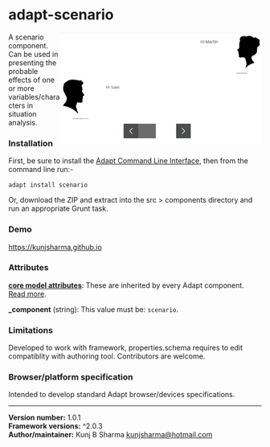 # adapt-scenario  

<img src="assets/adapt-scenario.png" alt="scenario" align="right" width="400px">

A scenario component. Can be used in presenting the probable effects of one or more variables/characters in situation analysis.

### Installation
First, be sure to install the [Adapt Command Line Interface](https://github.com/cajones/adapt-cli), then from the command line run:-

    adapt install scenario

Or, download the ZIP and extract into the src > components directory and run an appropriate Grunt task.

### Demo

https://kunjsharma.github.io

### Attributes

[**core model attributes**](https://github.com/adaptlearning/adapt_framework/wiki/Core-model-attributes): These are inherited by every Adapt component. [Read more](https://github.com/adaptlearning/adapt_framework/wiki/Core-model-attributes).

**_component** (string): This value must be: `scenario`.

### Limitations

Developed to work with framework, properties.schema requires to edit compatiblity with authoring tool. Contributors are welcome.

### Browser/platform specification

Intended to develop standard Adapt browser/devices specifications.

----------------------------
**Version number:**  1.0.1  
**Framework versions:** ^2.0.3  
**Author/maintainer:** Kunj B Sharma <kunjsharma@hotmail.com>  
